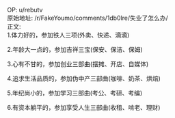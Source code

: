 
OP: u/rebutv  
原始地址: /r/FakeYoumo/comments/1db0lre/失业了怎么办/  
正文:  
1.体力好的，参加铁人三项(外卖、快递、滴滴)

2.年龄大一点的，参加吉祥三宝(保安、保洁、保姆)

3.心有不甘的，参加创业三部曲(摆摊、开店、自媒体)

4.追求生活品质的，参加伪中产三部曲(咖啡、奶茶、烘焙)

5.年纪尚小的，参加学习三部曲(考公、考研、考编)

6.有资本躺平的，参加享受人生三部曲(收租、啃老、理财)
